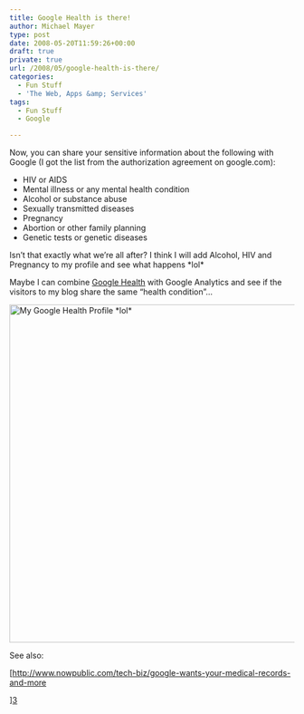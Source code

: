 ```yaml
---
title: Google Health is there!
author: Michael Mayer
type: post
date: 2008-05-20T11:59:26+00:00
draft: true
private: true
url: /2008/05/google-health-is-there/
categories:
  - Fun Stuff
  - 'The Web, Apps &amp; Services'
tags:
  - Fun Stuff
  - Google

---
```

Now, you can share your sensitive information about the following with Google (I got the list from the authorization agreement on google.com):

  * HIV or AIDS
  * Mental illness or any mental health condition
  * Alcohol or substance abuse
  * Sexually transmitted diseases
  * Pregnancy
  * Abortion or other family planning
  * Genetic tests or genetic diseases

Isn&#8217;t that exactly what we&#8217;re all after? I think I will add Alcohol, HIV and Pregnancy to my profile and see what happens \*lol\*

Maybe I can combine [Google Health][1] with Google Analytics and see if the visitors to my blog share the same &#8220;health condition&#8221;&#8230;

[<img src="http://farm4.static.flickr.com/3229/2508582978_20a5f09f8d_o.png" alt="My Google Health Profile *lol*" width="529" height="597" />][2]

See also:

[http://www.nowpublic.com/tech-biz/google-wants-your-medical-records-and-more
  
][3]

 [1]: https://www.google.com/health/
 [2]: http://www.flickr.com/photos/michael_mayer/2508582978/ "My Google Health Profile *lol* by Michael Zero Mayer, on Flickr"
 [3]: http://www.nowpublic.com/tech-biz/google-wants-your-medical-records-and-more